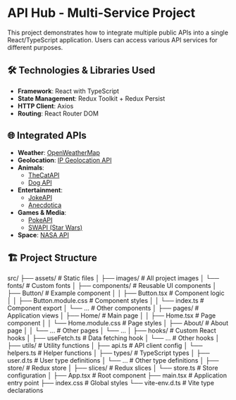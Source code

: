 # API Hub - Multi-Service Project

This project demonstrates how to integrate multiple public APIs into a single React/TypeScript application. Users can access various API services for different purposes.

## 🛠️ Technologies & Libraries Used

- **Framework**: React with TypeScript
- **State Management**: Redux Toolkit + Redux Persist
- **HTTP Client**: Axios
- **Routing**: React Router DOM

## 🌐 Integrated APIs

- **Weather**: [OpenWeatherMap](https://openweathermap.org/api)
- **Geolocation**: [IP Geolocation API](https://ipgeolocation.io/)
- **Animals**: 
  - [TheCatAPI](https://thecatapi.com/) 
  - [Dog API](https://dog.ceo/dog-api/)
- **Entertainment**:
  - [JokeAPI](https://sv443.net/jokeapi/v2/)
  - [Anecdotica](https://anecdotica.ru/api)
- **Games & Media**:
  - [PokeAPI](https://pokeapi.co/)
  - [SWAPI (Star Wars)](https://swapi.dev/)
- **Space**: [NASA API](https://api.nasa.gov/)

## 🏗️ Project Structure

src/
├── assets/ # Static files
│ ├── images/ # All project images
│ └── fonts/ # Custom fonts
│
├── components/ # Reusable UI components
│ ├── Button/ # Example component
│ │ ├── Button.tsx # Component logic
│ │ ├── Button.module.css # Component styles
│ │ └── index.ts # Component export
│ └── ... # Other components
│
├── pages/ # Application views
│ ├── Home/ # Main page
│ │ ├── Home.tsx # Page component
│ │ └── Home.module.css # Page styles
│ ├── About/ # About page
│ │ └── ... # Other pages
│ └── ...
│
├── hooks/ # Custom React hooks
│ ├── useFetch.ts # Data fetching hook
│ └── ... # Other hooks
│
├── utils/ # Utility functions
│ ├── api.ts # API client config
│ └── helpers.ts # Helper functions
│
├── types/ # TypeScript types
│ ├── user.d.ts # User type definitions
│ └── ... # Other type definitions
│
├── store/ # Redux store
│ ├── slices/ # Redux slices
│ └── store.ts # Store configuration
│
├── App.tsx # Root component
├── main.tsx # Application entry point
├── index.css # Global styles
└── vite-env.d.ts # Vite type declarations